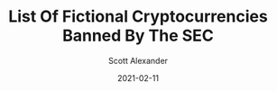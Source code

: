 ---
layout: podcast
title: "List Of Fictional Cryptocurrencies Banned By The SEC"
author: Scott Alexander
description: https://astralcodexten.substack.com/p/list-of-fictional-cryptocurrencies
date: 2021-02-11
length: 1314664
duration: 329
guid: list-of-fictional-cryptocurrencies
---